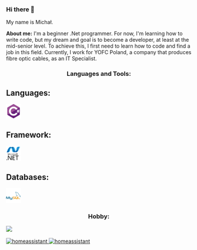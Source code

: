 ### Hi there 👋

My name is Michał.

<b>About me:</b> I'm a beginner .Net programmer. For now, I'm learning how to write code, but my dream and goal is to become a developer, at least at the mid-senior level. To achieve this, I first need to learn how to code and find a job in this field. Currently, I work for YOFC Poland, a company that produces fibre optic cables, as an IT Specialist.


<h3 align="center">Languages and Tools:</h3>

<p align="left"> 
  <h2 align="left"> Languages:</h2>
  <a href="https://www.w3schools.com/cs/" target="_blank" rel="noreferrer"> 
    <img src="https://raw.githubusercontent.com/devicons/devicon/master/icons/csharp/csharp-original.svg" alt="csharp" width="40" height="40"/> 
  </a>
  <h2 align="left"> Framework:</h2>
  <a href="https://dotnet.microsoft.com/" target="_blank" rel="noreferrer"> 
    <img src="https://raw.githubusercontent.com/devicons/devicon/master/icons/dot-net/dot-net-original-wordmark.svg" alt="dotnet" width="40" height="40"/> 
  </a>
  <h2 align="left"> Databases:</h2>
  <a href="https://www.mysql.com/" target="_blank" rel="noreferrer"> 
    <img src="https://raw.githubusercontent.com/devicons/devicon/master/icons/mysql/mysql-original-wordmark.svg" alt="mysql" width="40" height="40"/> 
  </a> 
</p>

<p align="left"> 
<h3 align="center">Hobby:</h3>

[<img src="https://www.codewars.com/users/Binzik/badges/large">](https://www.codewars.com/users/Binzik)

<a href="https://github.com/home-assistant" target="_blank" rel="noreferrer"> 
    <img src="https://avatars.githubusercontent.com/u/13844975?s=200&v=4" alt="homeassistant" width="40" height="40"/>
</a>
<a href="https://pi-hole.net/" target="_blank" rel="noreferrer"> 
    <img src="https://raw.githubusercontent.com/pi-hole/web/refs/heads/master/img/favicons/android-chrome-192x192.png" alt="homeassistant" width="40" height="40"/>
</a>

</p>


